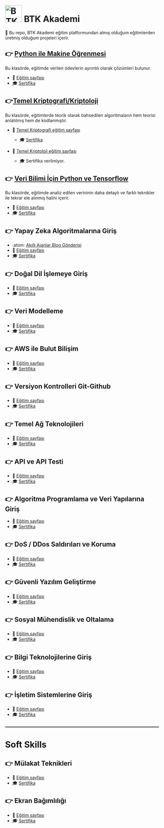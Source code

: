 #  <img src="https://user-images.githubusercontent.com/88631980/236693041-badeab36-8da4-4c1b-8171-4de19da3455a.png" alt="BTK Akademi Logo" width="55"/> BTK Akademi 

:diamond_shape_with_a_dot_inside:	 Bu repo, BTK Akademi eğitim platformundan almış olduğum eğitimlerden üretmiş olduğum projeleri içerir.

## :point_right: [Python ile Makine Öğrenmesi](https://github.com/enesmanan/BTK-Akademi/tree/main/Python%20ile%20Makine%20%C3%96%C4%9Frenmesi)
Bu klasörde, eğitimde verilen ödevlerin ayrıntılı olarak çözümleri bulunur.
+ :page_facing_up: [Eğitim sayfası](https://www.btkakademi.gov.tr/portal/course/python-ile-makine-ogrenmesi-11800)
+ :mortar_board: [Sertifika](https://www.btkakademi.gov.tr/portal/certificate/validate?certificateId=Yx1hPYNZ4g)

## :point_right:[Temel Kriptografi/Kriptoloji](https://github.com/enesmanan/BTK-Akademi/tree/main/Temel%20Kriptografi-Kriptoloji)
Bu klasörde, eğitimlerde teorik olarak bahsedilen algoritmaların hem teorisi anlatılmış hem de kodlanmıştır.
+ :page_facing_up: [Temel Kriptografi eğitim sayfası](https://www.btkakademi.gov.tr/portal/course/temel-kriptografi-20653)
  - :mortar_board: [Sertifika](https://www.btkakademi.gov.tr/portal/certificate/validate?certificateId=yjahJ11pg0)
  
+ :page_facing_up: [Temel Kriptoloji eğitim sayfası](https://www.btkakademi.gov.tr/portal/course/temel-kriptoloji-10112)
  - :mortar_board: Sertifika verilmiyor.

## :point_right: [Veri Bilimi İçin Python ve Tensorflow](https://github.com/enesmanan/BTK-Akademi/tree/main/Veri%20Bilimi%20%C4%B0%C3%A7in%20Python%20ve%20Tensorflow)
Bu klasörde, eğitimde analiz edilen verininin daha detaylı ve farklı teknikler ile tekrar ele alınmış halini içerir.
+ :page_facing_up: [Eğitim sayfası](https://www.btkakademi.gov.tr/portal/course/veri-bilimi-icin-python-ve-tensorflow-11705)
+ :mortar_board: [Sertifika](https://www.btkakademi.gov.tr/portal/certificate/validate?certificateId=yjahJWNEex)

## :point_right: Yapay Zeka Algoritmalarına Giriş
+ :atom: [Akıllı Ajanlar Blog Gönderisi](https://medium.com/@enesmanan768/ak%C4%B1ll%C4%B1-ajanlar-intelligent-agents-f10d48470fd3)
+ :page_facing_up: [Eğitim sayfası](https://www.btkakademi.gov.tr/portal/course/yapay-zeka-ve-algoritmalarina-giris-17500)
+ :mortar_board: [Sertifika](https://www.btkakademi.gov.tr/portal/certificate/validate?certificateId=XV1hW2nYKX)

## :point_right: Doğal Dil İşlemeye Giriş

+ :page_facing_up: [Eğitim sayfası](https://www.btkakademi.gov.tr/portal/course/dogal-dil-islemeye-giris-11864)
+ :mortar_board: [Sertifika](https://www.btkakademi.gov.tr/portal/certificate/validate?certificateId=EoPfbLxyg6)

## :point_right: Veri Modelleme

+ :page_facing_up: [Eğitim sayfası](https://www.btkakademi.gov.tr/portal/course/veri-modelleme-16515)
+ :mortar_board: [Sertifika](https://www.btkakademi.gov.tr/portal/certificate/validate?certificateId=mKEhvK89p9)

## :point_right: AWS ile Bulut Bilişim

+ :page_facing_up: [Eğitim sayfası](https://www.btkakademi.gov.tr/portal/course/amazon-web-servisleri-aws-ile-bulut-bilisim-20027)
+ :mortar_board: [Sertifika](https://www.btkakademi.gov.tr/portal/certificate/validate?certificateId=Ko9fLXXoML)

## :point_right: Versiyon Kontrolleri Git-Github

+ :page_facing_up: [Eğitim sayfası](https://www.btkakademi.gov.tr/portal/course/versiyon-kontrolleri-git-ve-github-19439)
+ :mortar_board: [Sertifika](https://www.btkakademi.gov.tr/portal/certificate/validate?certificateId=oJpS711jx6)

## :point_right: Temel Ağ Teknolojileri

+ :page_facing_up: [Eğitim sayfası](https://www.btkakademi.gov.tr/portal/course/temel-ag-teknolojileri-14711)
+ :mortar_board: [Sertifika](https://www.btkakademi.gov.tr/portal/certificate/validate?certificateId=vpWc8dBgYK)

## :point_right: API ve API Testi

+ :page_facing_up: [Eğitim sayfası](https://www.btkakademi.gov.tr/portal/course/api-ve-api-testi-12025)
+ :mortar_board: [Sertifika](https://www.btkakademi.gov.tr/portal/certificate/validate?certificateId=OKMhqYz9ZX)

## :point_right: Algoritma Programlama ve Veri Yapılarına Giriş

+ :page_facing_up: [Eğitim sayfası](https://www.btkakademi.gov.tr/portal/course/algoritma-programlama-ve-veri-yapilarina-giris-12565)
+ :mortar_board: [Sertifika](https://www.btkakademi.gov.tr/portal/certificate/validate?certificateId=lK1h7byGAJ)

## :point_right: DoS / DDos Saldırıları ve Koruma

+ :page_facing_up: [Eğitim sayfası](https://www.btkakademi.gov.tr/portal/course/dos-ddos-saldirilari-ve-koruma-21254)
+ :mortar_board: [Sertifika](https://www.btkakademi.gov.tr/portal/certificate/validate?certificateId=vpWc8eeMBA)

## :point_right: Güvenli Yazılım Geliştirme

+ :page_facing_up: [Eğitim sayfası](https://www.btkakademi.gov.tr/portal/course/guvenli-yazilim-gelistirme-9201)
+ :mortar_board: [Sertifika](https://www.btkakademi.gov.tr/portal/certificate/validate?certificateId=vpWc8danwO)

## :point_right: Sosyal Mühendislik ve Oltalama

+ :page_facing_up: [Eğitim sayfası](https://www.btkakademi.gov.tr/portal/course/sosyal-muhendislik-ve-oltalama-21012)
+ :mortar_board: [Sertifika](https://www.btkakademi.gov.tr/portal/certificate/validate?certificateId=wmlFJoopvG)

## :point_right: Bilgi Teknolojilerine Giriş

+ :page_facing_up: [Eğitim sayfası](https://www.btkakademi.gov.tr/portal/course/bilgi-teknolojilerine-giris-9391)
+ :mortar_board: [Sertifika](https://www.btkakademi.gov.tr/portal/certificate/validate?certificateId=oJpSme2Xo)

## :point_right: İşletim Sistemlerine Giriş

+ :page_facing_up: [Eğitim sayfası](https://www.btkakademi.gov.tr/portal/course/isletim-sistemlerine-giris-17624)
+ :mortar_board: [Sertifika](https://www.btkakademi.gov.tr/portal/certificate/validate?certificateId=6mqFNWbYYB)

<hr style="border: 0.5px solid gray; margin: 25px 0;">

# Soft Skills

## :point_right: Mülakat Teknikleri

+ :page_facing_up: [Eğitim sayfası](https://www.btkakademi.gov.tr/portal/course/mulakat-teknikleri-17519)
+ :mortar_board: [Sertifika](https://www.btkakademi.gov.tr/portal/certificate/validate?certificateId=D2xh1AVAP0)

## :point_right: Ekran Bağımlılığı

+ :page_facing_up: [Eğitim sayfası](https://www.btkakademi.gov.tr/portal/course/ekran-bagimliligi-18692)
+ :mortar_board: [Sertifika](https://www.btkakademi.gov.tr/portal/certificate/validate?certificateId=d6VtA2xkxw)
